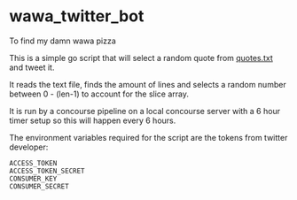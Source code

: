 # wawa_twitter_bot
To find my damn wawa pizza

This is a simple go script that will select a random quote from [quotes.txt](quotes.txt) and tweet it.

It reads the text file, finds the amount of lines and selects a random number between 0 - (len-1) to account for the slice array.

It is run by a concourse pipeline on a local concourse server with a 6 hour timer setup so this will happen every 6 hours.

The environment variables required for the script are the tokens from twitter developer:

```
ACCESS_TOKEN
ACCESS_TOKEN_SECRET
CONSUMER_KEY
CONSUMER_SECRET
```
